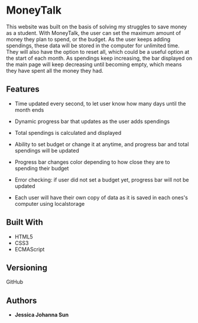 # MoneyTalk

This website was built on the basis of solving my struggles to save money as a student. 
With MoneyTalk, the user can set the maximum amount of money they plan to spend, or the budget. As the user keeps adding spendings,
these data will be stored in the computer for unlimited time. They will also have the option to reset all, which could be a useful
option at the start of each month.
As spendings keep increasing, the bar displayed on the main page will keep decreasing until becoming empty, which means they have
spent all the money they had.

## Features

* Time updated every second, to let user know how many days until the month ends
* Dynamic progress bar that updates as the user adds spendings
* Total spendings is calculated and displayed
* Ability to set budget or change it at anytime, and progress bar and total spendings will be updated
* Progress bar changes color depending to how close they are to spending their budget
* Error checking: if user did not set a budget yet, progress bar will not be updated
                  
* Each user will have their own copy of data as it is saved in each ones's computer using localstorage


## Built With

* HTML5
* CSS3
* ECMAScript

## Versioning

GitHub

## Authors

* **Jessica Johanna Sun** 
